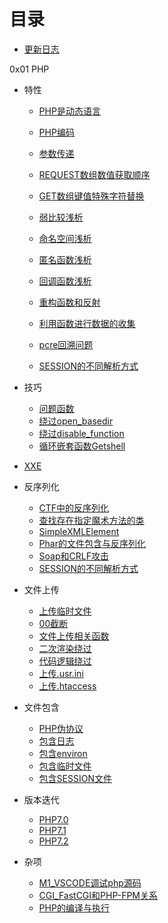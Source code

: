 # 目录

* [更新日志](README.md)

0x01 PHP
* 特性
	* [PHP是动态语言](./PHP/PHP是一门动态语言.md)
	* [PHP编码](./PHP/编码.md)
	* [参数传递](./PHP/参数传递.md)
	* [REQUEST数组数值获取顺序](./PHP/REQUEST数组.md)
	* [GET数组键值特殊字符替换](./PHP/url非法键值替换问题.md)
	* [弱比较浅析](./PHP/弱比较.md)
	* [命名空间浅析](./PHP/命名空间.md)
	* [匿名函数浅析](./PHP/匿名函数.md)
	* [回调函数浅析](./PHP/回调函数.md)
	* [重构函数和反射](./PHP/重构函数和反射.md)
	
	* [利用函数进行数据的收集](./PHP/利用函数进行数据收集.md)
	* [pcre回溯问题](./PHP/pcre回溯问题.md)
	* [SESSION的不同解析方式](./PHP/Session不同解析方式.md)
	
* 技巧

   * [问题函数](./PHP/问题函数.md)
   * [绕过open_basedir](./PHP/绕过open_basedir.md)
   * [绕过disable_function](./PHP/绕过disable_function.md)
   * [循环嵌套函数Getshell](./PHP/函数妙用.md)

* [XXE](./PHP/PHP和XXE.md)

* 反序列化

  * [CTF中的反序列化](./PHP/ctf_unserialize.md)
  * [查找存在指定魔术方法的类](./PHP/查找存在指定魔术方法的类.md)
  * [SimpleXMLElement](./PHP/SimpleXMLElement.md)
  * [Phar的文件包含与反序列化](./PHP/Phar的文件包含与反序列化.md)
  * [Soap和CRLF攻击](./PHP/Soap和CRLF攻击.md)
  * [SESSION的不同解析方式](./PHP/Session不同解析方式.md)

* 文件上传
    * [上传临时文件](./PHP/PHP7的2个core_dumped错误.md)
	* [00截断](./VUL/CVE-2015-2348_00截断.md)
	* [文件上传相关函数](./VUL/文件上传相关函数.md)
	* [二次渲染绕过](./VUL/二次渲染绕过.md)
	* [代码逻辑绕过](./VUL/代码逻辑绕过.md)
	* [上传.usr.ini](./VUL/usr.ini绕过.md)
	* [上传.htaccess](./VUL/htaccess上传绕过.md)
	
* 文件包含
	- [PHP伪协议](./PHP/伪协议文件包含.md)
	- [包含日志](./PHP/包含日志.md)
	- [包含environ](./PHP/包含environ.md)
	- [包含临时文件](./PHP/PHP7的2个core_dumped错误.md)
	- [包含SESSION文件](./PHP/包含session文件.md)
	
* 版本迭代

   * [PHP7.0](./PHP/PHP7.0.md)
   * [PHP7.1](./PHP/PHP7.1.md)
   * [PHP7.2](./PHP/PHP7.2.md)

* 杂项

   * [M1_VSCODE调试php源码](./PHP/M1_VSCODE调试php源码.md)
   * [CGI_FastCGI和PHP-FPM关系](./PHP/CGI_FastCGI和PHP-FPM关系.md)
   * [PHP的编译与执行](./PHP/PHP的编译与执行.md)
